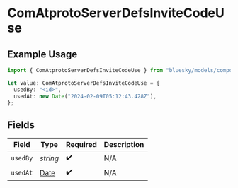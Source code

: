 # ComAtprotoServerDefsInviteCodeUse

## Example Usage

```typescript
import { ComAtprotoServerDefsInviteCodeUse } from "bluesky/models/components";

let value: ComAtprotoServerDefsInviteCodeUse = {
  usedBy: "<id>",
  usedAt: new Date("2024-02-09T05:12:43.428Z"),
};
```

## Fields

| Field                                                                                         | Type                                                                                          | Required                                                                                      | Description                                                                                   |
| --------------------------------------------------------------------------------------------- | --------------------------------------------------------------------------------------------- | --------------------------------------------------------------------------------------------- | --------------------------------------------------------------------------------------------- |
| `usedBy`                                                                                      | *string*                                                                                      | :heavy_check_mark:                                                                            | N/A                                                                                           |
| `usedAt`                                                                                      | [Date](https://developer.mozilla.org/en-US/docs/Web/JavaScript/Reference/Global_Objects/Date) | :heavy_check_mark:                                                                            | N/A                                                                                           |
